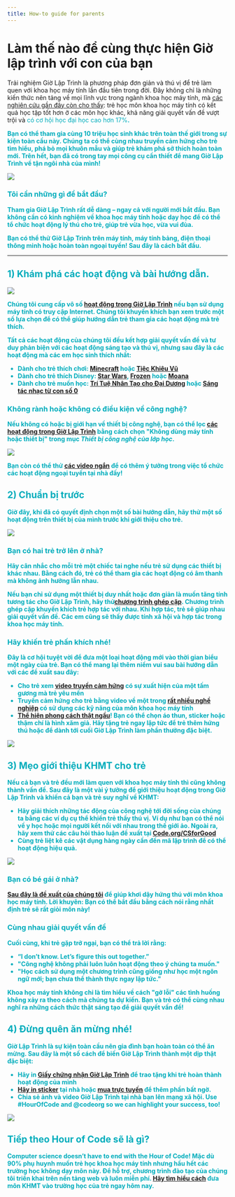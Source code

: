 ```yaml
---
title: How-to guide for parents
---
```


# Làm thế nào để cùng thực hiện Giờ lập trình với con của bạn
Trải nghiệm Giờ Lập Trình là phương pháp đơn giản và thú vị để trẻ làm quen với khoa học máy tính lần đầu tiên trong đời. Đây không chỉ là những kiến thức nên tảng về mọi lĩnh vực trong ngành khoa học máy tính, mà <a href="https://medium.com/@codeorg/cs-helps-students-outperform-in-school-college-and-workplace-66dd64a69536">các nghiên cứu gần đây còn cho thấy</a>: trẻ học môn khoa học máy tính có kết quả học tập tốt hơn ở các môn học khác, khả năng giải quyết vấn đề vượt trội và <font color="00adbc">có cơ hội học đại học cao hơn 17%<b>.</p> 

<p spaces-before="0">
  Bạn có thể tham gia cùng 10 triệu học sinh khác trên toàn thế giới trong sự kiện toàn cầu này. Chúng ta có thể cùng nhau truyền cảm hứng cho trẻ tìm hiểu, phá bỏ mọi khuôn mẫu và giúp trẻ khám phá sở thích hoàn toàn mới. Trên hết, bạn đã có trong tay mọi công cụ cần thiết để mang Giờ Lập Trình về tận ngôi nhà của mình!
</p>

<p spaces-before="0">
  <a href="{{ urls/learn }}"><img src="/images/fit-600/Marketing/mother-helping-her-daughter-use-a-laptop-4260325.jpg" /></a>
</p>

<p spaces-before="0">
  

<h3>Tôi cần những gì để bắt đầu?</h3>
Tham gia Giờ Lập Trình rất dễ dàng – ngay cả với người mới bắt đầu. Bạn không cần có kinh nghiệm về khoa học máy tính hoặc dạy học để có thể tổ chức hoạt động lý thú cho trẻ, giúp trẻ vừa học, vừa vui đùa.
</p>

<p spaces-before="0">
  Bạn có thể thử Giờ Lập Trình trên máy tính, máy tính bảng, điện thoại thông minh hoặc hoàn toàn ngoại tuyến! Sau đây là cách bắt đầu.
</p>

<hr />

<h2 spaces-before="0">
  1) Khám phá các hoạt động và bài hướng dẫn.
</h2>

<p spaces-before="0">
  <a href="{{ urls/learn }}"><img src="/images/fit-600/tutorials.png" /></a>
</p>

<p spaces-before="0">
  Chúng tôi cung cấp vô số <a href="https://hourofcode.com/us/learn">hoạt động trong Giờ Lập Trình</a> nếu bạn sử dụng máy tính có truy cập Internet. Chúng tôi khuyến khích bạn xem trước một số lựa chọn để có thể giúp hướng dẫn trẻ tham gia các hoạt động mà trẻ thích.
</p>

<p spaces-before="0">
  Tất cả các hoạt động của chúng tôi đều kết hợp giải quyết vấn đề và tư duy phản biện với các hoạt động sáng tạo và thú vị, nhưng sau đây là các hoạt động mà các em học sinh thích nhất:
</p>

<ul>
  <li>
    Dành cho trẻ thích chơi: <a href="https://code.org/minecraft">Minecraft</a> hoặc <a href="https://code.org/dance">Tiệc Khiêu Vũ</a>
  </li>
  <li>
    Dành cho trẻ thích Disney: <a href="https://code.org/starwars">Star Wars</a>, <a href="https://studio.code.org/s/frozen/stage/1/puzzle/1">Frozen</a> hoặc <a href="https://partners.disney.com/hour-of-code?cds&cmp=vanity%7Cnatural%7Cus%7Cmoanahoc%7C">Moana</a>
  </li>
  <li>
    Dành cho trẻ muốn học: <a href="https://code.org/oceans">Trí Tuệ Nhân Tạo cho Đại Dương</a> hoặc <a href="https://scratch.mit.edu/projects/editor/?tutorial=music&utm_source=codeorg">Sáng tác nhạc từ con số 0</a>
  </li>
</ul>

<p spaces-before="0">
  

<h3>Không rành hoặc không có điều kiện về công nghệ?</h3>
Nếu không có hoặc bị giới hạn về thiết bị công nghệ, bạn có thể lọc <a href="https://hourofcode.com/us/learn">các hoạt động trong Giờ Lập Trình</a> bằng cách chọn "Không dùng máy tính hoặc thiết bị" trong mục <em>Thiết bị công nghệ của lớp học</em>.
</p>

<p spaces-before="0">
  <a href="{{ urls/learn }}"><img src="/images/fit-500/Marketing/filtering-activities-hoc.jpg" /></a>
</p>

<p spaces-before="0">
  Bạn còn có thể thử <a href="https://www.youtube.com/playlist?list=PLzdnOPI1iJNcpfa4LtbaIl35gqir_5XUu">các video ngắn</a> để có thêm ý tưởng trong việc tổ chức các hoạt động ngoại tuyến tại nhà đấy!
</p>

<h2 spaces-before="0">
  2) Chuẩn bị trước
</h2>

<p spaces-before="0">
  Giờ đây, khi đã có quyết định chọn một số bài hướng dẫn, hãy thử một số hoạt động trên thiết bị của mình trước khi giới thiệu cho trẻ.
</p>

<p spaces-before="0">
  <a href="{{ urls/learn }}"><img src="/images/fit-600/Marketing/father-and-children-looking-at-a-laptop-4260749.jpg" /></a>
</p>

<p spaces-before="0">
  

<h3>Bạn có hai trẻ trở lên ở nhà?</h3>
Hãy cân nhắc cho mỗi trẻ một chiếc tai nghe nếu trẻ sử dụng các thiết bị khác nhau. Bằng cách đó, trẻ có thể tham gia các hoạt động có âm thanh mà không ảnh hưởng lẫn nhau.
</p>

<p spaces-before="0">
  Nếu bạn chỉ sử dụng một thiết bị duy nhất hoặc đơn giản là muốn tăng tính tương tác cho Giờ Lập Trình, hãy thử<a href="https://www.youtube.com/watch?v=vgkahOzFH2Q">chương trình ghép cặp</a>. Chương trình ghép cặp khuyến khích trẻ hợp tác với nhau. Khi hợp tác, trẻ sẽ giúp nhau giải quyết vấn đề. Các em cũng sẽ thấy được tính xã hội và hợp tác trong khoa học máy tính.
</p>

<p spaces-before="0">
  

<h3>Hãy khiến trẻ phấn khích nhé! </h3>
Đây là cơ hội tuyệt vời để đưa một loại hoạt động mới vào thời gian biểu một ngày của trẻ. Bạn có thể mang lại thêm niềm vui sau bài hướng dẫn với các đề xuất sau đây:
</p>

<ul>
  <li>
    Cho trẻ xem <a href="https://www.youtube.com/playlist?list=PLzdnOPI1iJNcadqJAZnbDYShie4gLZQQJ">video truyền cảm hứng</a> có sự xuất hiện của một tấm gương mà trẻ yêu mến
  </li>
  <li>
    Truyền cảm hứng cho trẻ bằng video về một trong <a href="https://www.youtube.com/playlist?list=PLzdnOPI1iJNfpD8i4Sx7U0y2MccnrNZuP">rất nhiều nghề nghiệp</a> có sử dụng các kỹ năng của môn khoa học máy tính
  </li>
  <li>
    <a href="https://store.code.org/">Thể hiện phong cách thật ngầu</a>! Bạn có thể chọn áo thun, sticker hoặc thậm chí là hình xăm giả. Hãy tặng trẻ ngay lập tức để trẻ thêm hứng thú hoặc để dành tới cuối Giờ Lập Trình làm phần thưởng đặc biệt.
  </li>
</ul>

<a href="https://store.code.org/" target="_blank"><img src="/images/fit-500/Marketing/hourofcodestore.jpg"></a>

<h2 spaces-before="0">
  3) Mẹo giới thiệu KHMT cho trẻ
</h2>

<p spaces-before="0">
  Nếu cả bạn và trẻ đều mới làm quen với khoa học máy tính thì cũng không thành vấn đề. Sau đây là một vài ý tưởng để giới thiệu hoạt động trong Giờ Lập Trình và khiến cả bạn và trẻ suy nghĩ về KHMT:
</p>

<ul>
  <li>
    Hãy giải thích những tác động của công nghệ tới đời sống của chúng ta bằng các ví dụ cụ thể khiến trẻ thấy thú vị.  Ví dụ như bạn có thể nói về y học hoặc mọi người kết nối với nhau trong thế giới ảo. Ngoài ra, hãy xem thử các câu hỏi thảo luận đề xuất tại <a href="https://code.org/csforgood">Code.org/CSforGood</a>
  </li>
  <li>
    Cùng trẻ liệt kê các vật dụng hàng ngày cần đến mã lập trình để có thể hoạt động hiệu quả.
  </li>
</ul>

<p spaces-before="0">
  <a href="{{ urls/learn }}"><img src="/images/fit-600/Marketing/girl-sitting-on-sofa-while-using-tablet-computer-4144035.jpg" /></a>
</p>

<p spaces-before="0">
  

<h3>Bạn có bé gái ở nhà?</h3>
<a href="https://code.org/girls">Sau đây là đề xuất của chúng tôi</a> để giúp khơi dậy hứng thú với môn khoa học máy tính. <strong x-id="1">Lời khuyên</strong>: Bạn có thể bắt đầu bằng cách nói rằng nhất định trẻ sẽ rất giỏi môn này!
</p>

<p spaces-before="0">
  

<h3>Cùng nhau giải quyết vấn đề</h3>
Cuối cùng, khi trẻ gặp trở ngại, bạn có thể trả lời rằng:
</p>

<ul>
  <li>
    “I don’t know. Let’s figure this out together.”
  </li>
  <li>
    "Công nghệ không phải luôn luôn hoạt động theo ý chúng ta muốn."
  </li>
  <li>
    "Học cách sử dụng một chương trình cũng giống như học một ngôn ngữ mới; bạn chưa thể thành thực ngay lập tức."
  </li>
</ul>

<p spaces-before="0">
  Khoa học máy tính không chỉ là tìm hiểu về cách "gỡ lỗi" các tình huống không xảy ra theo cách mà chúng ta dự kiến. Bạn và trẻ có thể cùng nhau nghĩ ra những cách thức thật sáng tạo để giải quyết vấn đề!
</p>


<h2 spaces-before="0">
  4) Đừng quên ăn mừng nhé!
</h2>

<p spaces-before="0">
  Giờ Lập Trình là sự kiện toàn cầu nên gia đình bạn hoàn toàn có thể ăn mừng. Sau đây là một số cách để biến Giờ Lập Trình thành một dịp thật đặc biệt:
</p>

<ul>
  <li>
    Hãy in <a href="https://staging.code.org/certificates">Giấy chứng nhận Giờ Lập Trình</a> để trao tặng khi trẻ hoàn thành hoạt động của mình
  </li>
  <li>
    <a href="https://staging.hourofcode.com/us/promote/resources#stickers">Hãy in sticker</a> tại nhà hoặc <a href="https://store.code.org/">mua trực tuyến</a> để thêm phần bất ngờ.
  </li>
  <li>
    Chia sẻ ảnh và video Giờ Lập Trình tại nhà bạn lên mạng xã hội. Use #HourOfCode and @codeorg so we can highlight your success, too!
  </li>
</ul>

<p spaces-before="0">
  <a href="{{ urls/learn }}"><img src="/images/fit-600/Marketing/g8TUlHzF.jpeg" /></a>
</p>

<h2>Tiếp theo Hour of Code sẽ là gì?</h2>

<p spaces-before="0">
  Computer science doesn’t have to end with the Hour of Code! Mặc dù 90% phụ huynh muốn trẻ học khoa học máy tính nhưng hầu hết các trường học không dạy môn này. Để hỗ trợ, chương trình đào tạo của chúng tôi triển khai trên nền tảng web và luôn miễn phí. <a href="https://code.org/yourschool">Hãy tìm hiểu cách</a> đưa môn KHMT vào trường học của trẻ ngay hôm nay.
</p>